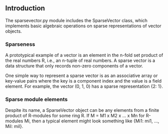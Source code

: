 ## Introduction

The sparsevector.py module includes the SparseVector class, which
implements basic algebraic operations on sparse representations of
vector objects.

### Sparseness

A prototypical example of a vector is an element in the n-fold
set product of the real numbers R, i.e., an n-tuple of real numbers.
A sparse vector is a data structure that only records non-zero components
of a vector. 

One simple way to represent a sparse vector is as an
associative array or key-value pairs where the key is
a component index and the value is a field element.
For example, the vector (0, 1, 0) has a sparse representation
{2: 1}.

### Sparse module elements

Despite its name, a SparseVector object can be any
elements from a finite product of R-modules for some ring R.
If M = M1 x M2 x ... x Mn for R-modules Mi, then a typical
element might look something like {Mi1: mi1, ..., Mil: mil}.